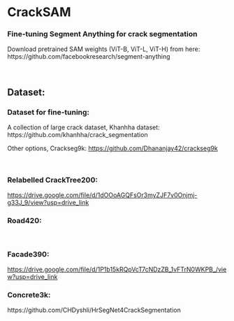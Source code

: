 # CrackSAM
<h3>Fine-tuning Segment Anything for crack segmentation</h3>
Download pretrained SAM weights (ViT-B, ViT-L, ViT-H) from here:
https://github.com/facebookresearch/segment-anything

&nbsp;

<h2> Dataset:</h2>

<h3> Dataset for fine-tuning: </h3>
A collection of large crack dataset, Khanhha dataset: https://github.com/khanhha/crack_segmentation

Other options, Crackseg9k: https://github.com/Dhananjay42/crackseg9k

&nbsp;

<h3>Relabelled CrackTree200:</h3>

https://drive.google.com/file/d/1dOOoAGQFsOr3myZJF7v0Onjmj-g33J_9/view?usp=drive_link
&nbsp;


<h3>Road420:</h3>

&nbsp;

<h3>Facade390:</h3>

https://drive.google.com/file/d/1P1b15kRQpVcT7cNDzZB_1vFTrN0WKPB_/view?usp=drive_link
&nbsp;

<h3>Concrete3k:</h3>
https://github.com/CHDyshli/HrSegNet4CrackSegmentation
